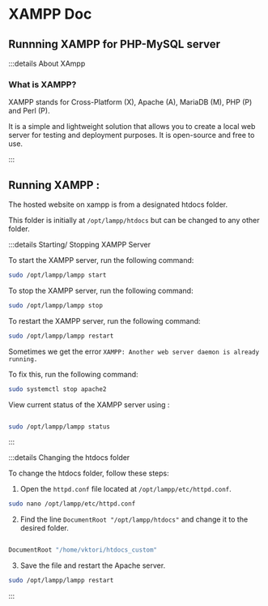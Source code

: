 # XAMPP Doc

## Runnning XAMPP for PHP-MySQL server

:::details About XAmpp

### What is XAMPP?

XAMPP stands for Cross-Platform (X), Apache (A), MariaDB (M), PHP (P) and Perl (P). 

It is a simple and lightweight solution that allows you to create a local web server for testing and deployment purposes. It is open-source and free to use.

:::

## Running XAMPP : 

The hosted website on xampp is from a designated htdocs folder.

This folder is initially at `/opt/lampp/htdocs` but can be changed to any other folder.

:::details Starting/ Stopping XAMPP Server

To start the XAMPP server, run the following command:

```bash
sudo /opt/lampp/lampp start
```

To stop the XAMPP server, run the following command:

```bash
sudo /opt/lampp/lampp stop
```

To restart the XAMPP server, run the following command:

```bash
sudo /opt/lampp/lampp restart
```

Sometimes we get the error `XAMPP: Another web server daemon is already running.`

To fix this, run the following command:

```bash
sudo systemctl stop apache2
```

View current status of the XAMPP server using :

```bash

sudo /opt/lampp/lampp status

```

:::

:::details Changing the htdocs folder

To change the htdocs folder, follow these steps:

1. Open the `httpd.conf` file located at `/opt/lampp/etc/httpd.conf`.

```bash
sudo nano /opt/lampp/etc/httpd.conf
```

2. Find the line `DocumentRoot "/opt/lampp/htdocs"` and change it to the desired folder.

```bash 

DocumentRoot "/home/vktori/htdocs_custom"

```

3. Save the file and restart the Apache server.

```bash
sudo /opt/lampp/lampp restart
```

:::



